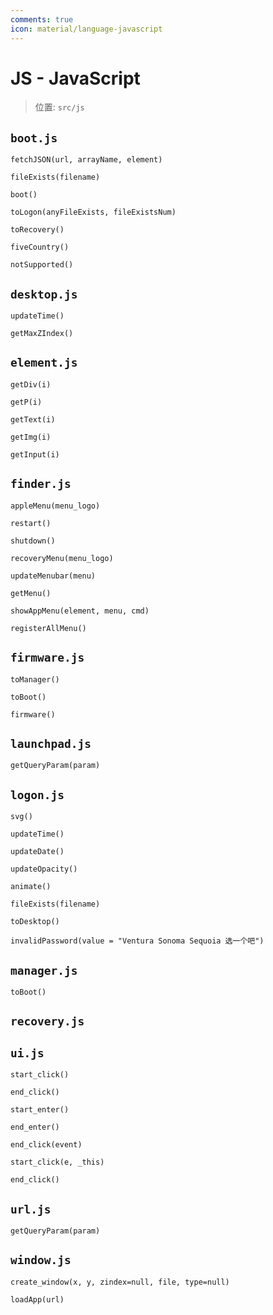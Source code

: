 ```yaml
---
comments: true
icon: material/language-javascript
---
```


# JS - JavaScript

> 位置: `src/js`

## `boot.js`

`fetchJSON(url, arrayName, element)`

`fileExists(filename)`

`boot()`

`toLogon(anyFileExists, fileExistsNum)`

`toRecovery()`

`fiveCountry()`

`notSupported()`

## `desktop.js`

`updateTime()`

`getMaxZIndex()`

## `element.js`

`getDiv(i)`

`getP(i)`

`getText(i)`

`getImg(i)`

`getInput(i)`

## `finder.js`

`appleMenu(menu_logo)`

`restart()`

`shutdown()`

`recoveryMenu(menu_logo)`

`updateMenubar(menu)`

`getMenu()`

`showAppMenu(element, menu, cmd)`

`registerAllMenu()`

## `firmware.js`

`toManager()`

`toBoot()`

`firmware()`

## `launchpad.js`

`getQueryParam(param)`

## `logon.js`

`svg()`

`updateTime()`

`updateDate()`

`updateOpacity()`

`animate()`

`fileExists(filename)`

`toDesktop()`

`invalidPassword(value = "Ventura Sonoma Sequoia 选一个吧")`

## `manager.js`

`toBoot()`

## `recovery.js`

## `ui.js`

`start_click()`

`end_click()`

`start_enter()`

`end_enter()`

`end_click(event)`

`start_click(e, _this)`

`end_click()`

## `url.js`

`getQueryParam(param)`

## `window.js`

`create_window(x, y, zindex=null, file, type=null)`

`loadApp(url)`
